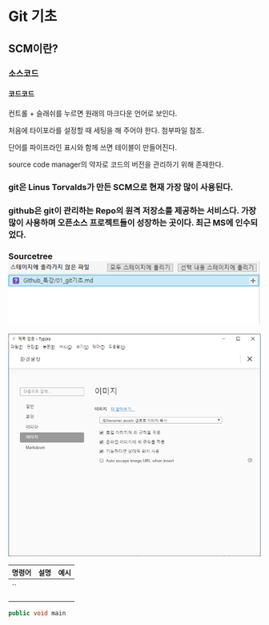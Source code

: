 # Git 기초

## SCM이란?

### 소스코드

#### 코드코드

컨트롤 + 슬래쉬를 누르면 원래의 마크다운 언어로 보인다.

처음에 타이포라를 설정할 때 세팅을 해 주어야 한다. 첨부파일 참조.

단어를 파이프라인 표시와 함께 쓰면 테이블이 만들어진다.



source code manager의 약자로 코드의 버전을 관리하기 위해 존재한다.





###  git은 Linus Torvalds가 만든 SCM으로 현재 가장 많이 사용된다.

### github은 git이 관리하는 Repo의 원격 저장소를 제공하는 서비스다. 가장 많이 사용하며 오픈소스 프로젝트들이 성장하는 곳이다. 최근 MS에 인수되었다.



### Sourcetree ![image-20191216165004072](01_git기초.assets/image-20191216165004072.png)

![typora](01_git기초.assets/typora.PNG)



| 명령어 | 설명 | 예시 |
| ------ | ---- | ---- |
|        |      |      |
| ``     |      |      |
|        |      |      |
|        |      |      |
|        |      |      |







```C#
public void main
```



